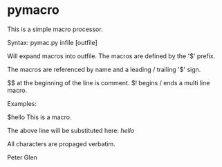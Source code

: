 # pymacro

 This is a simple macro processor.

 Syntax: pymac.py infile [outfile]

 Will expand macros into outfile. The macros are defined by the '$' prefix.

 The macros are referenced by name and a leading / trailing '$' sign.

 $$ at the beginning of the line is comment. $! begins / ends a multi line macro.

 Examples:

 $hello This is a macro.

 The above line will be substituted here: $hello$

 All characters are propaged verbatim.

 Peter Glen



